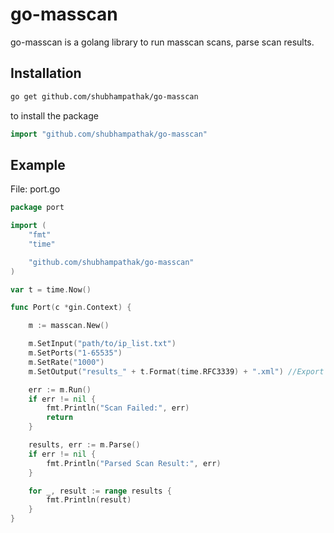 # go-masscan

go-masscan is a golang library to run masscan scans, parse scan results.


## Installation


```sh
go get github.com/shubhampathak/go-masscan
```
to install the package

```go
import "github.com/shubhampathak/go-masscan"
```

## Example 

File: port.go

```go
package port

import (
	"fmt"
	"time"

	"github.com/shubhampathak/go-masscan"
)

var t = time.Now()

func Port(c *gin.Context) {

	m := masscan.New()

	m.SetInput("path/to/ip_list.txt")
	m.SetPorts("1-65535")
	m.SetRate("1000")
	m.SetOutput("results_" + t.Format(time.RFC3339) + ".xml") //Export results.xml with timestamp

	err := m.Run()
	if err != nil {
		fmt.Println("Scan Failed:", err)
		return
	}

	results, err := m.Parse()
	if err != nil {
		fmt.Println("Parsed Scan Result:", err)
	}

	for _, result := range results {
		fmt.Println(result)
	}
}

```
